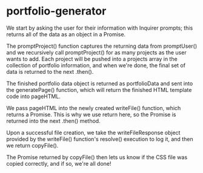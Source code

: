 # portfolio-generator
  
We start by asking the user for their information with Inquirer prompts; this returns all of the data as an object in a Promise.

The promptProject() function captures the returning data from promptUser() and we recursively call promptProject() for as many projects as the user wants to add. Each project will be pushed into a projects array in the collection of portfolio information, and when we're done, the final set of data is returned to the next .then().

The finished portfolio data object is returned as portfolioData and sent into the generatePage() function, which will return the finished HTML template code into pageHTML.

We pass pageHTML into the newly created writeFile() function, which returns a Promise. This is why we use return here, so the Promise is returned into the next .then() method.

Upon a successful file creation, we take the writeFileResponse object provided by the writeFile() function's resolve() execution to log it, and then we return copyFile().

The Promise returned by copyFile() then lets us know if the CSS file was copied correctly, and if so, we're all done!



